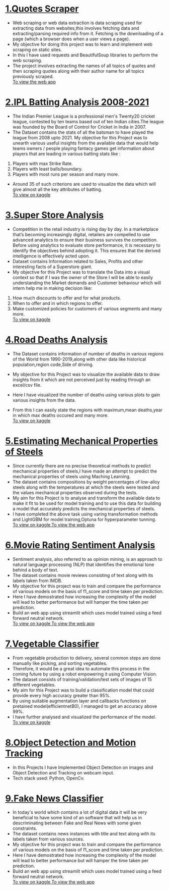 
# [1.Quotes Scraper](https://github.com/ashwinshetgaonkar/Web-Quotes-Scraper)
* Web scraping or web data extraction is data scraping used for extracting data from websites,this involves fetching data and extracting/parsing required info from it. Fetching is the downloading of a page (which a browser does when a user views a page).
* My objective for doing this project was to learn and implement web scraping on static sites.
* In this I have used requests and BeautifulSoup libraries to perform the web scraping.
* The project involves extracting the names of all topics of quotes and then scraping quotes along with their author name for all topics
  previously scraped.<br>
  [To view the web app](https://share.streamlit.io/ashwinshetgaonkar/web-quotes-scraper/main/app.py)

  



# [2.IPL Batting Analysis 2008-2021](https://github.com/ashwinshetgaonkar/Data-Visualization-Projects/tree/main/IPL%20Batting%20Analysis%202008-2021)                                      
 
* The Indian Premier League is a professional men's Twenty20 cricket league, contested by ten teams based out of ten Indian cities.The league was founded by the Board of Control for Cricket in India in 2007.
* The Dataset contains the stats of all the batsman to have played the league from 2008 upto 2021.
My objective for this Project was to unearth various useful insights from the available data that would help teams owners / people playing fantacy games get information about players that are leading in various batting stats like :
1. Players with max Strike Rate.
2. Players with least balls/boundary.
3. Players with most runs per season and many more.<br>
* Around 35 of such criterions are used to visualize the data which will give almost all the key attributes of batting.<br>
  [To view on kaggle](https://www.kaggle.com/code/ashwinshetgaonkar/ipl-batting-analysis-2008-2021)
  


# [3.Super Store Analysis](https://github.com/ashwinshetgaonkar/Data-Visualization-Projects/tree/main/Super%20Store%20Analysis)
* Competition in the retail industry is rising day by day. In a marketplace that’s becoming increasingly digital, retailers are compelled to use advanced analytics to ensure their business survives the competition. Before using analytics to evaluate store performance, 
it is necessary to identify the objectives behind adopting it. This ensures that the derived intelligence is effectively acted upon.
* Dataset contains Information related to Sales, Profits and other interesting facts of a Superstore giant.
* My objective for this Project was to translate the Data into a visual context so that if I was the owner of the Store I will be able to easily
understanding the Market demands and Customer behaviour which will intern help me in making decision like:
1. How much discounts to offer and for what products.
2. When to offer and in which regions to offer.
3. Make customized policies for customers of various segments and many more.<br>
   [To view on kaggle](https://www.kaggle.com/code/ashwinshetgaonkar/super-store-analysis-data-visual-seaborn) 
   


# [4.Road Deaths Analysis](https://github.com/ashwinshetgaonkar/Data-Visualization-Projects/tree/main/Road%20Deaths%20Analysis)
* The Dataset contains information of number of deaths in various regions of the World from 1990-2019,along with other data like historical population,region code,Side of driving.

* My objective for this Project was to visualize the available data to draw insights from it which are not perceived just by reading through an excel/csv file.
* Here I have visualized the number of deaths using various plots to gain various insights from the data.
* From this I can easily state the regions with maximum,mean deaths,year in which max deaths occured and many more.<br>
  [To view on kaggle](https://www.kaggle.com/code/ashwinshetgaonkar/road-deaths-data-visualization-seaborn)
  


# [5.Estimating Mechanical Properties of Steels](https://github.com/ashwinshetgaonkar/Estimate-Mechanical-Properties-of-Steel-compostions)
* Since currently there are no precise theoretical methods to predict mechanical properties of steels,I have made an attempt to predict the mechanical properties of steels using Maching Learning.
* The dataset contains compositions by weight percentages of low-alloy steels along with the temperatures at which the steels were tested and the values mechanical properties observed during the tests. 
* My aim for this Project is to analyse and transform the available data to make it fit to be used for model training and to use this data for building a model that accurately predicts the mechanical properties of steels.
* I have completed the above task using varing transformation methods and LightGBM for model training,Optuna for hyperparameter tunning.<br>
  [To view on kaggle](https://www.kaggle.com/code/ashwinshetgaonkar/mech-prop-lightgbm-optuna),[To view the web app](https://share.streamlit.io/ashwinshetgaonkar/estimate-mechanical-properties-of-steel-compostions/main/app.py)
 

# [6.Movie Rating Sentiment Analysis](https://github.com/ashwinshetgaonkar/Movie-Rating-Sentiment-Analysis)
* Sentiment analysis, also referred to as opinion mining, is an approach to natural language processing (NLP) that identifies the emotional tone behind a body of text.
* The dataset contains movie reviews consisting of text along with its labels taken from IMDB.
* My objective for this project was to train and compare the performance of various models on the basis of f1_score and time taken per prediction.
* Here I have demostrated how increasing the complexity of the model will lead to better performance but will hamper the time taken per prediction.
* Build an web app using streamlit which uses model trained using a feed forward neutral network.<br>
  [To view on kaggle](https://www.kaggle.com/code/ashwinshetgaonkar/movie-rating-sentiment-analysis),[To view the web app](https://share.streamlit.io/ashwinshetgaonkar/movie-rating-sentiment-analysis/main/app.py)
  
  
  
# [7.Vegetable Classifier](https://github.com/ashwinshetgaonkar/Vegetable-Classifier)
* From vegetable production to delivery, several common steps are done manually like picking, and sorting vegetables.
* Therefore, it would be a great idea to automate this process in the coming future by using a robot empowering it using Computer Vision.
* The dataset consists of training/validation/test sets of images of 15 different vegetables.
* My aim for this Project was to build a classification model that could provide every high accuracy greater than 95%.
* By using suitable augmentation layer and callbacks functions on pretained model(efficientnetB0), I managed to get an accuracy above 99%.
* I have further analysed and visualized the performance of the model.<br>
  [To view on kaggle](https://www.kaggle.com/code/ashwinshetgaonkar/vegetable-clf-transfer-learning-error-analysis)

# [8.Object Detection and Motion Tracking](https://github.com/ashwinshetgaonkar/Object-Detection-and-Motion-Tracking)
* In this Projects I have Implemented Object Detection on images and Object Detection and Tracking on webcam input.
* Tech stack used: Python, OpenCv.

# [9.Fake News Classifier](https://github.com/ashwinshetgaonkar/Fake-News-Classifier)
* In today's world which contains a lot of digital data it will be very beneficial to have some kind of an software that will help us in descriminating between Fake and Real News with some given constraints.
* The dataset contains news instances with title and text along with its labels taken from various sources.
* My objective for this project was to train and compare the performance of various models on the basis of f1_score and time taken per prediction.
* Here I have demostrated how increasing the complexity of the model will lead to better performance but will hamper the time taken per prediction.
* Build an web app using streamlit which uses model trained using a feed forward neutral network.<br>
  [To view on kaggle](https://www.kaggle.com/code/ashwinshetgaonkar/fake-news-classifier-nb-bert),[To view the web app](https://share.streamlit.io/ashwinshetgaonkar/fake-news-classifier/main/app.py)
